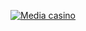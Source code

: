 <html lang="ru">
 <head>
  <meta charset="utf-8">
  <title>Изображения-ссылки</title>
 </head>
 <body>
  <p>
   <a href="https://refpa4979689.top/L?tag=d_3505691m_1732c_BLACKIX&site=3505691&ad=1732&r=registration&utm_source=TWITCH&utm_medium=fix&utm_campaign=STREAM&utm_term=TSBLACKII&utm_content=all"><img src="https://www.imghippo.com/i/emv4976oY.jpg" alt="Media casino"></a>
  </p>
 </body>
</html>
